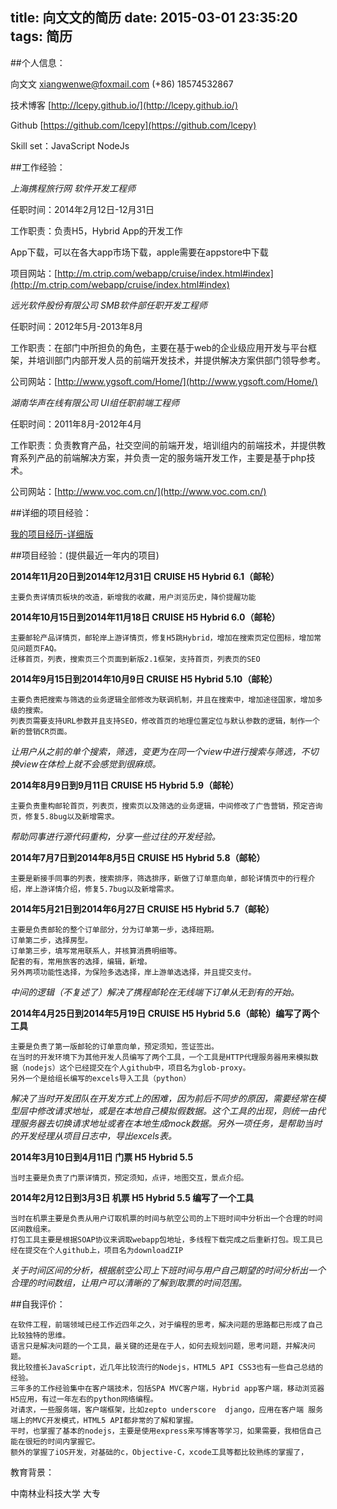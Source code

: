title: 向文文的简历
date: 2015-03-01 23:35:20
tags: 简历
---

##个人信息：

向文文 xiangwenwe@foxmail.com  (+86) 18574532867 

技术博客 [http://lcepy.github.io/](http://lcepy.github.io/)

Github [https://github.com/lcepy](https://github.com/lcepy)

Skill set：JavaScript NodeJs

##工作经验：

*上海携程旅行网   软件开发工程师*

任职时间：2014年2月12日-12月31日

工作职责：负责H5，Hybrid App的开发工作

App下载，可以在各大app市场下载，apple需要在appstore中下载

项目网站：[http://m.ctrip.com/webapp/cruise/index.html#index](http://m.ctrip.com/webapp/cruise/index.html#index)

*远光软件股份有限公司    SMB软件部任职开发工程师*

任职时间：2012年5月-2013年8月

工作职责：在部门中所担负的角色，主要在基于web的企业级应用开发与平台框架，并培训部门内部开发人员的前端开发技术，并提供解决方案供部门领导参考。

公司网站：[http://www.ygsoft.com/Home/](http://www.ygsoft.com/Home/)

*湖南华声在线有限公司    UI组任职前端工程师*

任职时间：2011年8月-2012年4月

工作职责：负责教育产品，社交空间的前端开发，培训组内的前端技术，并提供教育系列产品的前端解决方案，并负责一定的服务端开发工作，主要是基于php技术。

公司网站：[http://www.voc.com.cn/](http://www.voc.com.cn/) 

##详细的项目经验：

[我的项目经历-详细版](http://lcepy.github.io/2014/11/14/%E6%88%91%E7%9A%84%E9%A1%B9%E7%9B%AE%E7%BB%8F%E5%8E%86/)

##项目经验：(提供最近一年内的项目)

**2014年11月20日到2014年12月31日 CRUISE H5 Hybrid 6.1（邮轮）**

	主要负责详情页板块的改造，新增我的收藏，用户浏览历史，降价提醒功能

**2014年10月15日到2014年11月18日 CRUISE H5 Hybrid 6.0（邮轮）**

	主要邮轮产品详情页，邮轮岸上游详情页，修复H5跳Hybrid，增加在搜索页定位图标，增加常见问题页FAQ。
	迁移首页，列表，搜索页三个页面到新版2.1框架，支持首页，列表页的SEO
	
**2014年9月15日到2014年10月9日 CRUISE H5 Hybrid 5.10（邮轮）**

	主要负责把搜索与筛选的业务逻辑全部修改为联调机制，并且在搜索中，增加途径国家，增加多级的搜索。
	列表页需要支持URL参数并且支持SEO，修改首页的地理位置定位与默认参数的逻辑，制作一个新的营销CR页面。
	
*让用户从之前的单个搜索，筛选，变更为在同一个view中进行搜索与筛选，不切换view在体检上就不会感觉到很麻烦。*

**2014年8月9日到9月11日 CRUISE H5 Hybrid 5.9（邮轮）**

	主要负责重构邮轮首页，列表页，搜索页以及筛选的业务逻辑，中间修改了广告营销，预定咨询页，修复5.8bug以及新增需求。
	
*帮助同事进行源代码重构，分享一些过往的开发经验。*

**2014年7月7日到2014年8月5日 CRUISE H5 Hybrid 5.8（邮轮）**

	主要是新接手同事的列表，搜索排序，筛选排序，新做了订单意向单，邮轮详情页中的行程介绍，岸上游详情介绍，修复5.7bug以及新增需求。

**2014年5月21日到2014年6月27日 CRUISE H5 Hybrid 5.7（邮轮）**

	主要是负责邮轮的整个订单部分，分为订单第一步，选择班期。
	订单第二步，选择房型。
	订单第三步，填写常用联系人，并核算消费明细等。
	配套的有，常用旅客的选择，编辑，新增。
	另外两项功能性选择，为保险多选选择，岸上游单选选择，并且提交支付。

*中间的逻辑（不复述了）解决了携程邮轮在无线端下订单从无到有的开始。*

**2014年4月25日到2014年5月19日 CRUISE H5 Hybrid 5.6（邮轮）编写了两个工具**

	主要是负责了第一版邮轮的订单意向单，预定须知，签证签出。
	在当时的开发环境下为其他开发人员编写了两个工具，一个工具是HTTP代理服务器用来模拟数据（nodejs）这个已经提交在个人github中，项目名为glob-proxy。
	另外一个是给组长编写的excels导入工具（python）
	
*解决了当时开发团队在开发方式上的困难，因为前后不同步的原因，需要经常在模型层中修改请求地址，或是在本地自己模拟假数据。这个工具的出现，则统一由代理服务器去切换请求地址或者在本地生成mock数据。另外一项任务，是帮助当时的开发经理从项目日志中，导出excels表。*

**2014年3月10日到4月11日 门票 H5 Hybrid 5.5**

	当时主要是负责了门票详情页，预定须知，点评，地图交互，景点介绍。
	
**2014年2月12日到3月3日  机票 H5 Hybrid 5.5  编写了一个工具**

	当时在机票主要是负责从用户订取机票的时间与航空公司的上下班时间中分析出一个合理的时间区间数组来。
	打包工具主要是根据SOAP协议来调取webapp包地址，多线程下载完成之后重新打包。现工具已经在提交在个人github上，项目名为downloadZIP
	
*关于时间区间的分析，根据航空公司上下班时间与用户自己期望的时间分析出一个合理的时间数组，让用户可以清晰的了解到取票的时间范围。*

##自我评价：

	在软件工程，前端领域已经工作近四年之久，对于编程的思考，解决问题的思路都已形成了自己比较独特的思维。
	语言只是解决问题的一个工具，最关键的还是在于人，如何去规划问题，思考问题，并解决问题。
	我比较擅长JavaScript，近几年比较流行的Nodejs，HTML5 API CSS3也有一些自己总结的经验。
	三年多的工作经验集中在客户端技术，包括SPA MVC客户端，Hybrid app客户端，移动浏览器H5应用，有过一年左右的python网络编程。
	对请求，一些服务端，客户端框架，比如zepto underscore  django，应用在客户端 服务端上的MVC开发模式，HTML5 API都非常的了解和掌握。
	平时，也掌握了基本的nodejs，主要是使用express来写博客等学习，如果需要，我相信自己能在很短的时间内掌握它。
	额外的掌握了iOS开发，对基础的c，Objective-C，xcode工具等都比较熟练的掌握了，

教育背景：

中南林业科技大学    大专

